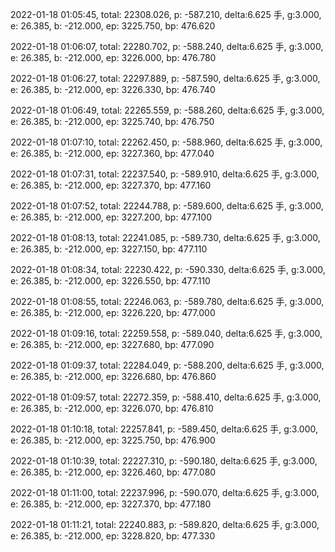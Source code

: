 2022-01-18 01:05:45, total: 22308.026, p: -587.210, delta:6.625 手, g:3.000, e: 26.385, b: -212.000, ep: 3225.750, bp: 476.620

2022-01-18 01:06:07, total: 22280.702, p: -588.240, delta:6.625 手, g:3.000, e: 26.385, b: -212.000, ep: 3226.000, bp: 476.780

2022-01-18 01:06:27, total: 22297.889, p: -587.590, delta:6.625 手, g:3.000, e: 26.385, b: -212.000, ep: 3226.330, bp: 476.740

2022-01-18 01:06:49, total: 22265.559, p: -588.260, delta:6.625 手, g:3.000, e: 26.385, b: -212.000, ep: 3225.740, bp: 476.750

2022-01-18 01:07:10, total: 22262.450, p: -588.960, delta:6.625 手, g:3.000, e: 26.385, b: -212.000, ep: 3227.360, bp: 477.040

2022-01-18 01:07:31, total: 22237.540, p: -589.910, delta:6.625 手, g:3.000, e: 26.385, b: -212.000, ep: 3227.370, bp: 477.160

2022-01-18 01:07:52, total: 22244.788, p: -589.600, delta:6.625 手, g:3.000, e: 26.385, b: -212.000, ep: 3227.200, bp: 477.100

2022-01-18 01:08:13, total: 22241.085, p: -589.730, delta:6.625 手, g:3.000, e: 26.385, b: -212.000, ep: 3227.150, bp: 477.110

2022-01-18 01:08:34, total: 22230.422, p: -590.330, delta:6.625 手, g:3.000, e: 26.385, b: -212.000, ep: 3226.550, bp: 477.110

2022-01-18 01:08:55, total: 22246.063, p: -589.780, delta:6.625 手, g:3.000, e: 26.385, b: -212.000, ep: 3226.220, bp: 477.000

2022-01-18 01:09:16, total: 22259.558, p: -589.040, delta:6.625 手, g:3.000, e: 26.385, b: -212.000, ep: 3227.680, bp: 477.090

2022-01-18 01:09:37, total: 22284.049, p: -588.200, delta:6.625 手, g:3.000, e: 26.385, b: -212.000, ep: 3226.680, bp: 476.860

2022-01-18 01:09:57, total: 22272.359, p: -588.410, delta:6.625 手, g:3.000, e: 26.385, b: -212.000, ep: 3226.070, bp: 476.810

2022-01-18 01:10:18, total: 22257.841, p: -589.450, delta:6.625 手, g:3.000, e: 26.385, b: -212.000, ep: 3225.750, bp: 476.900

2022-01-18 01:10:39, total: 22227.310, p: -590.180, delta:6.625 手, g:3.000, e: 26.385, b: -212.000, ep: 3226.460, bp: 477.080

2022-01-18 01:11:00, total: 22237.996, p: -590.070, delta:6.625 手, g:3.000, e: 26.385, b: -212.000, ep: 3227.370, bp: 477.180

2022-01-18 01:11:21, total: 22240.883, p: -589.820, delta:6.625 手, g:3.000, e: 26.385, b: -212.000, ep: 3228.820, bp: 477.330